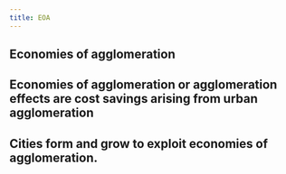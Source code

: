 ```yaml
---
title: EOA
---
```


## Economies of agglomeration
## Economies of agglomeration or agglomeration effects are cost savings arising from urban agglomeration
## Cities form and grow to exploit economies of agglomeration.
